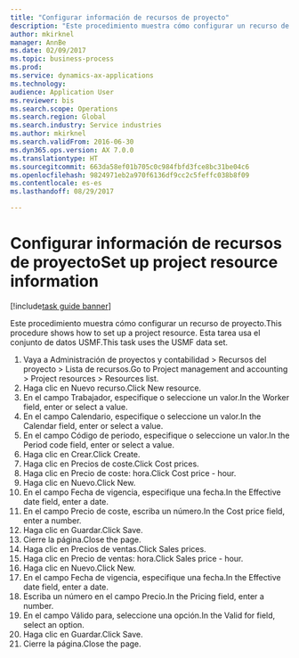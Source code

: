 ```yaml
--- 
title: "Configurar información de recursos de proyecto"
description: "Este procedimiento muestra cómo configurar un recurso de proyecto."
author: mkirknel
manager: AnnBe
ms.date: 02/09/2017
ms.topic: business-process
ms.prod: 
ms.service: dynamics-ax-applications
ms.technology: 
audience: Application User
ms.reviewer: bis
ms.search.scope: Operations
ms.search.region: Global
ms.search.industry: Service industries
ms.author: mkirknel
ms.search.validFrom: 2016-06-30
ms.dyn365.ops.version: AX 7.0.0
ms.translationtype: HT
ms.sourcegitcommit: 663da58ef01b705c0c984fbfd3fce8bc31be04c6
ms.openlocfilehash: 9824971eb2a970f6136df9cc2c5feffc038b8f09
ms.contentlocale: es-es
ms.lasthandoff: 08/29/2017

---
```

# <a name="set-up-project-resource-information"></a><span data-ttu-id="3e327-103">Configurar información de recursos de proyecto</span><span class="sxs-lookup"><span data-stu-id="3e327-103">Set up project resource information</span></span>

[!include[task guide banner](../../includes/task-guide-banner.md)]

<span data-ttu-id="3e327-104">Este procedimiento muestra cómo configurar un recurso de proyecto.</span><span class="sxs-lookup"><span data-stu-id="3e327-104">This procedure shows how to set up a project resource.</span></span> <span data-ttu-id="3e327-105">Esta tarea usa el conjunto de datos USMF.</span><span class="sxs-lookup"><span data-stu-id="3e327-105">This task uses the USMF data set.</span></span>

1. <span data-ttu-id="3e327-106">Vaya a Administración de proyectos y contabilidad > Recursos del proyecto > Lista de recursos.</span><span class="sxs-lookup"><span data-stu-id="3e327-106">Go to Project management and accounting > Project resources > Resources list.</span></span>
2. <span data-ttu-id="3e327-107">Haga clic en Nuevo recurso.</span><span class="sxs-lookup"><span data-stu-id="3e327-107">Click New resource.</span></span>
3. <span data-ttu-id="3e327-108">En el campo Trabajador, especifique o seleccione un valor.</span><span class="sxs-lookup"><span data-stu-id="3e327-108">In the Worker field, enter or select a value.</span></span>
4. <span data-ttu-id="3e327-109">En el campo Calendario, especifique o seleccione un valor.</span><span class="sxs-lookup"><span data-stu-id="3e327-109">In the Calendar field, enter or select a value.</span></span>
5. <span data-ttu-id="3e327-110">En el campo Código de periodo, especifique o seleccione un valor.</span><span class="sxs-lookup"><span data-stu-id="3e327-110">In the Period code field, enter or select a value.</span></span>
6. <span data-ttu-id="3e327-111">Haga clic en Crear.</span><span class="sxs-lookup"><span data-stu-id="3e327-111">Click Create.</span></span>
7. <span data-ttu-id="3e327-112">Haga clic en Precios de coste.</span><span class="sxs-lookup"><span data-stu-id="3e327-112">Click Cost prices.</span></span>
8. <span data-ttu-id="3e327-113">Haga clic en Precio de coste: hora.</span><span class="sxs-lookup"><span data-stu-id="3e327-113">Click Cost price - hour.</span></span>
9. <span data-ttu-id="3e327-114">Haga clic en Nuevo.</span><span class="sxs-lookup"><span data-stu-id="3e327-114">Click New.</span></span>
10. <span data-ttu-id="3e327-115">En el campo Fecha de vigencia, especifique una fecha.</span><span class="sxs-lookup"><span data-stu-id="3e327-115">In the Effective date field, enter a date.</span></span>
11. <span data-ttu-id="3e327-116">En el campo Precio de coste, escriba un número.</span><span class="sxs-lookup"><span data-stu-id="3e327-116">In the Cost price field, enter a number.</span></span>
12. <span data-ttu-id="3e327-117">Haga clic en Guardar.</span><span class="sxs-lookup"><span data-stu-id="3e327-117">Click Save.</span></span>
13. <span data-ttu-id="3e327-118">Cierre la página.</span><span class="sxs-lookup"><span data-stu-id="3e327-118">Close the page.</span></span>
14. <span data-ttu-id="3e327-119">Haga clic en Precios de ventas.</span><span class="sxs-lookup"><span data-stu-id="3e327-119">Click Sales prices.</span></span>
15. <span data-ttu-id="3e327-120">Haga clic en Precio de ventas: hora.</span><span class="sxs-lookup"><span data-stu-id="3e327-120">Click Sales price - hour.</span></span>
16. <span data-ttu-id="3e327-121">Haga clic en Nuevo.</span><span class="sxs-lookup"><span data-stu-id="3e327-121">Click New.</span></span>
17. <span data-ttu-id="3e327-122">En el campo Fecha de vigencia, especifique una fecha.</span><span class="sxs-lookup"><span data-stu-id="3e327-122">In the Effective date field, enter a date.</span></span>
18. <span data-ttu-id="3e327-123">Escriba un número en el campo Precio.</span><span class="sxs-lookup"><span data-stu-id="3e327-123">In the Pricing field, enter a number.</span></span>
19. <span data-ttu-id="3e327-124">En el campo Válido para, seleccione una opción.</span><span class="sxs-lookup"><span data-stu-id="3e327-124">In the Valid for field, select an option.</span></span>
20. <span data-ttu-id="3e327-125">Haga clic en Guardar.</span><span class="sxs-lookup"><span data-stu-id="3e327-125">Click Save.</span></span>
21. <span data-ttu-id="3e327-126">Cierre la página.</span><span class="sxs-lookup"><span data-stu-id="3e327-126">Close the page.</span></span>


